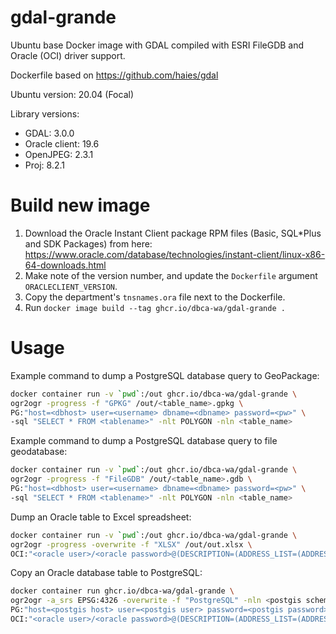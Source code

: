 # gdal-grande

Ubuntu base Docker image with GDAL compiled with ESRI FileGDB and Oracle (OCI)
driver support.

Dockerfile based on https://github.com/haies/gdal

Ubuntu version: 20.04 (Focal)

Library versions:

- GDAL: 3.0.0
- Oracle client: 19.6
- OpenJPEG: 2.3.1
- Proj: 8.2.1

# Build new image

1. Download the Oracle Instant Client package RPM files (Basic, SQL*Plus and SDK Packages) from here:
https://www.oracle.com/database/technologies/instant-client/linux-x86-64-downloads.html
2. Make note of the version number, and update the `Dockerfile` argument `ORACLECLIENT_VERSION`.
3. Copy the department's `tnsnames.ora` file next to the Dockerfile.
4. Run `docker image build --tag ghcr.io/dbca-wa/gdal-grande .`

# Usage

Example command to dump a PostgreSQL database query to GeoPackage:

```bash
docker container run -v `pwd`:/out ghcr.io/dbca-wa/gdal-grande \
ogr2ogr -progress -f "GPKG" /out/<table_name>.gpkg \
PG:"host=<dbhost> user=<username> dbname=<dbname> password=<pw>" \
-sql "SELECT * FROM <tablename>" -nlt POLYGON -nln <table_name>
```

Example command to dump a PostgreSQL database query to file geodatabase:

```bash
docker container run -v `pwd`:/out ghcr.io/dbca-wa/gdal-grande \
ogr2ogr -progress -f "FileGDB" /out/<table_name>.gdb \
PG:"host=<dbhost> user=<username> dbname=<dbname> password=<pw>" \
-sql "SELECT * FROM <tablename>" -nlt POLYGON -nln <table_name>
```

Dump an Oracle table to Excel spreadsheet:

```bash
docker container run -v `pwd`:/out ghcr.io/dbca-wa/gdal-grande \
ogr2ogr -progress -overwrite -f "XLSX" /out/out.xlsx \
OCI:"<oracle user>/<oracle password>@(DESCRIPTION=(ADDRESS_LIST=(ADDRESS=(PROTOCOL=TCP)(HOST=<hostname>)(PORT=<port number>)))(CONNECT_DATA=(SID =<sid name>))):<oracle schema>.<oracle table>"
```

Copy an Oracle database table to PostgreSQL:

```bash
docker container run ghcr.io/dbca-wa/gdal-grande \
ogr2ogr -a_srs EPSG:4326 -overwrite -f "PostgreSQL" -nln <postgis schema>.<postgis table> \
PG:"host=<postgis host> user=<postgis user> password=<postgis password> dbname=<postgis database>" \
OCI:"<oracle user>/<oracle password>@(DESCRIPTION=(ADDRESS_LIST=(ADDRESS=(PROTOCOL=TCP)(HOST=<hostname>)(PORT=<port number>)))(CONNECT_DATA=(SID =<sid name>))):<oracle schema>.<oracle table>"
```
